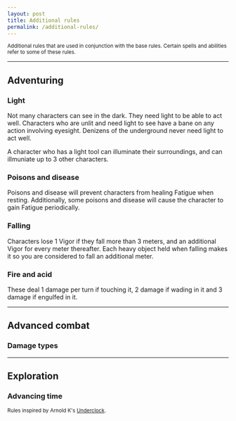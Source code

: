 ```yaml
---
layout: post
title: Additional rules
permalink: /additional-rules/
---
```

<small>Additional rules that are used in conjunction with the base rules. Certain spells and abilities refer to some of these rules.</small>

***
## Adventuring 

### Light
Not many characters can see in the dark. They need light to be able to act well. Characters who are unlit and need light to see have a bane on any action involving eyesight. Denizens of the underground never need light to act well.

A character who has a light tool can illuminate their surroundings, and can illmuniate up to 3 other characters.

### Poisons and disease
Poisons and disease will prevent characters from healing Fatigue when resting. Additionally, some poisons and disease will cause the character to gain Fatigue periodically.

### Falling
Characters lose 1 Vigor if they fall more than 3 meters, and an additional Vigor for every meter thereafter. Each heavy object held when falling makes it so you are considered to fall an additional meter.

### Fire and acid
These deal 1 damage per turn if touching it, 2 damage if wading in it and 3 damage if engulfed in it.

***
## Advanced combat

### Damage types

***
## Exploration

### Advancing time
<small>Rules inspired by Arnold K's [Underclock](https://goblinpunch.blogspot.com/2023/04/the-underclock-fixing-random-encounter.html).</small>

